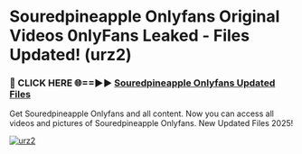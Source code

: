 # Souredpineapple Onlyfans Original Videos 0nlyFans Leaked - Files Updated! (urz2)

<h3>🔴 CLICK HERE 🌐==►► <a href="https://tinyurl.com/ehrbuxhb" rel="nofollow">Souredpineapple Onlyfans Updated Files</a></h3>

Get Souredpineapple Onlyfans and all content. Now you can access all videos and pictures of Souredpineapple Onlyfans. New Updated Files 2025!

[![urz2](https://i.imgur.com/lVYEuWS.gif)](https://tinyurl.com/ehrbuxhb)
